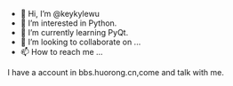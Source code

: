 - 👋 Hi, I’m @keykylewu
- 👀 I’m interested in Python.
- 🌱 I’m currently learning PyQt.
- 💞️ I’m looking to collaborate on ...
- 📫 How to reach me ...

<!---
keykylewu/keykylewu is a ✨ special ✨ repository because its `README.md` (this file) appears on your GitHub profile.
You can click the Preview link to take a look at your changes.
--->
I have a account in bbs.huorong.cn,come and talk with me.
